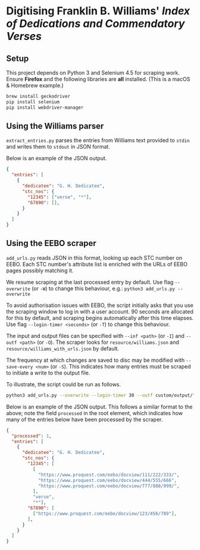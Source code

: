 # Digitising Franklin B. Williams' *Index of Dedications and Commendatory Verses*

## Setup

This project depends on Python 3 and Selenium 4.5 for scraping work. Ensure **Firefox** and the following libraries are **all** installed. (This is a macOS & Homebrew example.)

```Bash
brew install geckodriver
pip install selenium
pip install webdriver-manager
```

## Using the Williams parser

`extract_entries.py` parses the entries from Williams text provided to `stdin` and writes them to `stdout` in JSON format.

Below is an example of the JSON output.

```JSON
{
  "entries": [
    {
      "dedicatee": "G. H. Dedicatee",
      "stc_nos": {
        "12345": ["verse", "*"],
        "67890": [],
      }
    }
  ]
}
```

## Using the EEBO scraper

`add_urls.py` reads JSON in this format, looking up each STC number on EEBO. Each STC number's attribute list is enriched with the URLs of EEBO pages possibly matching it.

We resume scraping at the last processed entry by default. Use flag `--overwrite` (or `-W`) to change this behaviour, e.g.: `python3 add_urls.py --overwrite`

To avoid authorisation issues with EEBO, the script initially asks that you use the scraping window to log in with a user account. 90 seconds are allocated for this by default, and scraping begins automatically after this time elapses. Use flag `--login-timer <seconds>` (or `-T`) to change this behaviour.

The input and output files can be specified with `--inf <path>` (or `-I`) and `--outf <path>` (or `-O`). The scraper looks for `resource/williams.json` and `resource/williams_with_urls.json` by default.

The frequency at which changes are saved to disc may be modified with `--save-every <num>` (or `-S`). This indicates how many entries must be scraped to initiate a write to the output file.

To illustrate, the script could be run as follows.

```Bash
python3 add_urls.py --overwrite --login-timer 30 --outf custom/output/file.json --save-every 10
```

Below is an example of the JSON output. This follows a similar format to the above; note the field `processed` in the root element, which indicates how many of the entries below have been processed by the scraper.

```JSON
{
  "processed": 1,
  "entries": [
    {
      "dedicatee": "G. H. Dedicatee",
      "stc_nos": {
        "12345": [
          [
            "https://www.proquest.com/eebo/docview/111/222/333/",
            "https://www.proquest.com/eebo/docview/444/555/666",
            "https://www.proquest.com/eebo/docview/777/888/999/",
          ],
          "verse",
          "*"],
        "67890": [
          ["https://www.proquest.com/eebo/docview/123/456/789"],
        ],
      }
    }
  ]
}
```
